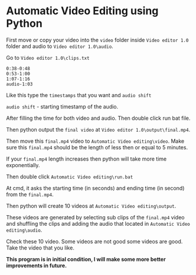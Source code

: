 # Automatic Video Editing using Python
First move or copy your video into the `video` folder inside `Video editor 1.0` folder and audio to `Video editor 1.0\audio`.

Go to `Video editor 1.0\clips.txt`

```
0:38-0:48
0:53-1:00
1:07-1:16
audio-1:03
```
Like this type the `timestamps` that you want and `audio shift`

`audio shift` - starting timestamp of the audio.

After filling the time for both video and audio. Then double click run bat file.

Then python output the `final video` at `Video editor 1.0\output\final.mp4`.

Then move this `final.mp4` video to `Automatic Video editing\video`. Make sure this `final.mp4` should be the length of less then or equal to 5 minutes.

If your `final.mp4` length increases then python will take more time exponentially.

Then double click `Automatic Video editing\run.bat`

At cmd, it asks the starting time (in seconds) and ending time (in second) from the `final.mp4`.

Then python will create 10 videos at `Automatic Video editing\output`.

These videos are generated by selecting sub clips of the `final.mp4` video and shuffling the clips and adding the audio that located in `Automatic Video editing\audio`.

Check these 10 video. Some videos are not good some videos are good. Take the video that you like.

__This program is in initial condition, I will make some more better improvements in future.__